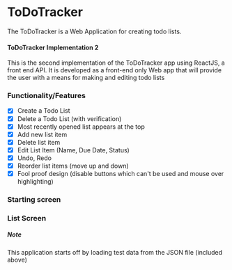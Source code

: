 # ToDoTracker

The ToDoTracker is a Web Application for creating todo lists.

#### ToDoTracker Implementation 2
This is the second implementation of the ToDoTracker app using ReactJS, a front end API. It is developed as a front-end only Web app that will provide the user with a means for making and editing todo lists

### Functionality/Features
- [x] Create a Todo List
- [x] Delete a Todo List (with verification)
- [x] Most recently opened list appears at the top
- [x] Add new list item
- [x] Delete list item
- [x] Edit List Item (Name, Due Date, Status)
- [x] Undo, Redo
- [x] Reorder list items (move up and down)
- [x] Fool proof design (disable buttons which can't be used and mouse over highlighting)

### Starting screen


### List Screen


##### Note
This application starts off by loading test data from the JSON file (included above)
